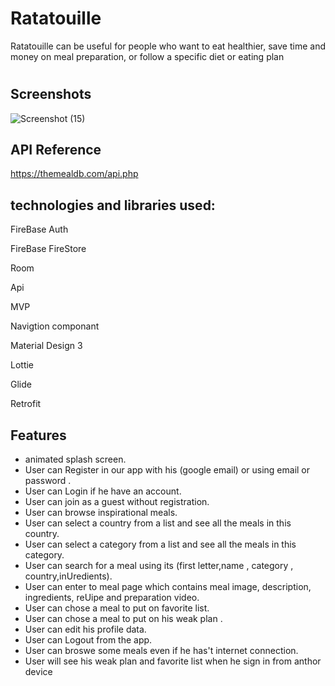 
# Ratatouille

Ratatouille can be useful for people who want to eat healthier, save time and money on meal preparation, or follow a specific diet or eating plan

#

## Screenshots
![Screenshot (15)](https://github.com/moali2605/Ratatouille/assets/107775491/d8d6741e-c2bb-4fd3-a145-2cfc4a095eba)

## API Reference

https://themealdb.com/api.php


## technologies and libraries used:

FireBase Auth

FireBase FireStore

Room

Api

MVP

Navigtion componant

Material Design 3

Lottie

Glide

Retrofit

## Features

- animated splash screen.
- User can Register in our app with his (google email) or using email or password .
- User can Login if he have an account.
- User can join as a guest without registration.
- User can browse inspirational meals.
- User can select a country from a list and see all the meals in this country.
- User can select a category from a list and see all the meals in this category.
- User can search for a meal using its (first letter,name , category , country,inUredients).
- User can enter to meal page which contains meal image, description, ingredients, reUipe and preparation video.
- User can chose a meal to put on favorite list.
- User can chose a meal to put on his weak plan .
- User can edit his profile data.
- User can Logout from the app.
- User can broswe some meals even if he has't internet connection.
- User will see his weak plan and favorite list when he sign in from anthor device



